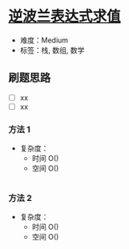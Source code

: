 # [逆波兰表达式求值](https://leetcode-cn.com/problems/evaluate-reverse-polish-notation/)

- 难度：Medium
- 标签：栈, 数组, 数学

## 刷题思路

- [ ] xx
- [ ] xx

### 方法 1

- 复杂度：
    - 时间 O()
    - 空间 O()

``` js

```

### 方法 2

- 复杂度：
    - 时间 O()
    - 空间 O()

``` js

```
